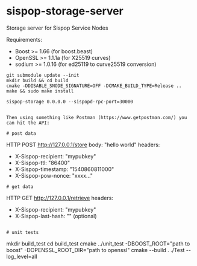 # sispop-storage-server
Storage server for Sispop Service Nodes

Requirements:
* Boost >= 1.66 (for boost.beast)
* OpenSSL >= 1.1.1a (for X25519 curves)
* sodium >= 1.0.16 (for ed25119 to curve25519 conversion)

```
git submodule update --init
mkdir build && cd build
cmake -DDISABLE_SNODE_SIGNATURE=OFF -DCMAKE_BUILD_TYPE=Release ..
make && sudo make install

sispop-storage 0.0.0.0 --sispopd-rpc-port=30000
```


```

Then using something like Postman (https://www.getpostman.com/) you can hit the API:

# post data
```
HTTP POST http://127.0.0.1/store
body: "hello world"
headers:
- X-Sispop-recipient: "mypubkey"
- X-Sispop-ttl: "86400"
- X-Sispop-timestamp: "1540860811000"
- X-Sispop-pow-nonce: "xxxx..."
```
# get data
```
HTTP GET http://127.0.0.1/retrieve
headers:
- X-Sispop-recipient: "mypubkey"
- X-Sispop-last-hash: "" (optional)
```

# unit tests
```
mkdir build_test
cd build_test
cmake ../unit_test -DBOOST_ROOT="path to boost" -DOPENSSL_ROOT_DIR="path to openssl"
cmake --build .
./Test --log_level=all
```
